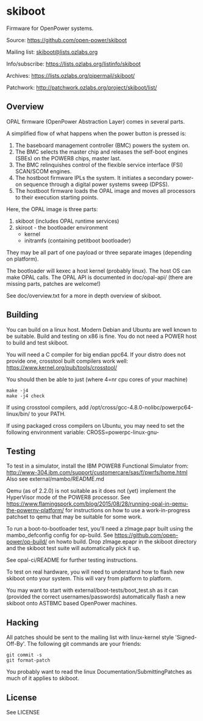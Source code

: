 # skiboot

Firmware for OpenPower systems.

Source: https://github.com/open-power/skiboot

Mailing list: skiboot@lists.ozlabs.org

Info/subscribe: https://lists.ozlabs.org/listinfo/skiboot

Archives: https://lists.ozlabs.org/pipermail/skiboot/

Patchwork: http://patchwork.ozlabs.org/project/skiboot/list/

## Overview
OPAL firmware (OpenPower Abstraction Layer) comes in several parts.

A simplified flow of what happens when the power button is pressed is:

1. The baseboard management controller (BMC) powers the system on.
2. The BMC selects the master chip and releases the self-boot engines (SBEs)
   on the POWER8 chips, master last.
3. The BMC relinquishes control of the flexible service interface (FSI)
   SCAN/SCOM engines.
4. The hostboot firmware IPLs the system. It initiates a secondary power-on
   sequence through a digital power systems sweep (DPSS).
5. The hostboot firmware loads the OPAL image and moves all processors to
   their execution starting points.

Here, the OPAL image is three parts:

1. skiboot (includes OPAL runtime services)
2. skiroot - the bootloader environment
   * kernel
   * initramfs (containing petitboot bootloader)

They may be all part of one payload or three separate images (depending on
platform).

The bootloader will kexec a host kernel (probably linux). The host OS can
make OPAL calls. The OPAL API is documented in doc/opal-api/ (there are
missing parts, patches are welcome!)

See doc/overview.txt for a more in depth overview of skiboot.

## Building
You can build on a linux host. Modern Debian and Ubuntu are well known
to be suitable. Build and testing on x86 is fine. You do not need a POWER
host to build and test skiboot.

You will need a C compiler for big endian ppc64. If your distro does
not provide one, crosstool built compilers work well:
https://www.kernel.org/pub/tools/crosstool/

You should then be able to just (where 4=nr cpu cores of your machine)

```
make -j4
make -j4 check
```

If using crosstool compilers, add /opt/cross/gcc-4.8.0-nolibc/powerpc64-linux/bin/
to your PATH.

If using packaged cross compilers on Ubuntu, you may need to set the
following environment variable:
CROSS=powerpc-linux-gnu-

## Testing
To test in a simulator, install the IBM POWER8 Functional Simulator from:
http://www-304.ibm.com/support/customercare/sas/f/pwrfs/home.html
Also see external/mambo/README.md

Qemu (as of 2.2.0) is not suitable as it does not (yet) implement
the HyperVisor mode of the POWER8 processor.
See https://www.flamingspork.com/blog/2015/08/28/running-opal-in-qemu-the-powernv-platform/ for instructions on how to use a work-in-progress patchset
to qemu that may be suitable for some work.

To run a boot-to-bootloader test, you'll need a zImage.papr built using
the mambo_defconfig config for op-build. See
https://github.com/open-power/op-build/ on howto build. Drop zImage.epapr
in the skiboot directory and the skiboot test suite will automatically pick
it up.

See opal-ci/README for further testing instructions.

To test on real hardware, you will need to understand how to flash new
skiboot onto your system. This will vary from platform to platform.

You may want to start with external/boot-tests/boot_test.sh as it can
(provided the correct usernames/passwords) automatically flash a new
skiboot onto ASTBMC based OpenPower machines.

## Hacking

All patches should be sent to the mailing list with linux-kernel style
'Signed-Off-By'. The following git commands are your friends:
```
git commit -s
git format-patch
```

You probably want to read the linux Documentation/SubmittingPatches as
much of it applies to skiboot.

## License

See LICENSE